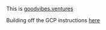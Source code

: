 This is [goodvibes.ventures](http://www.goodvibes.ventures)

Building off the GCP instructions [here](https://cloud.google.com/appengine/docs/standard/python/getting-started/python-standard-env)
